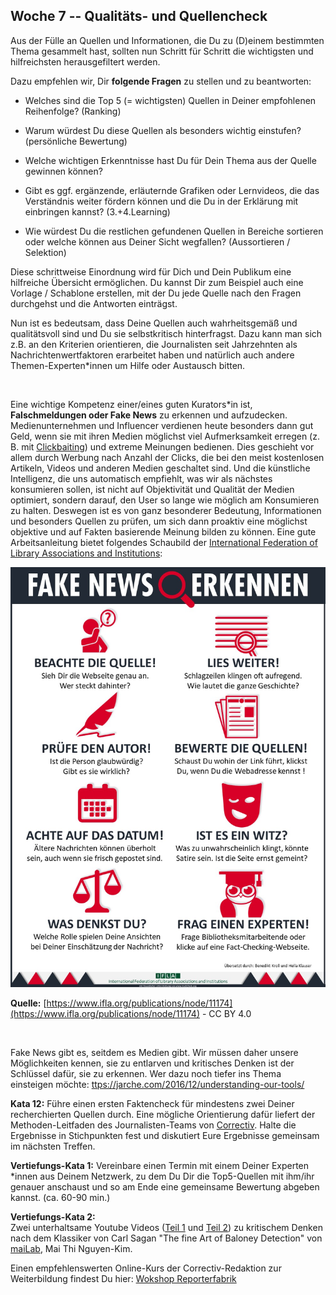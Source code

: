 ## Woche 7 -- Qualitäts- und Quellencheck

 Aus der Fülle an Quellen und Informationen, die Du zu (D)einem
 bestimmten Thema gesammelt hast, sollten nun Schritt für Schritt die
 wichtigsten und hilfreichsten herausgefiltert werden.

 Dazu empfehlen wir, Dir **folgende Fragen** zu stellen und zu
 beantworten:

-   Welches sind die Top 5 (= wichtigsten) Quellen in Deiner empfohlenen
     Reihenfolge? (Ranking)

-   Warum würdest Du diese Quellen als besonders wichtig einstufen? (persönliche Bewertung)

-   Welche wichtigen Erkenntnisse hast Du für Dein Thema aus der Quelle
     gewinnen können?

-   Gibt es ggf. ergänzende, erläuternde Grafiken oder Lernvideos, die
     das Verständnis weiter fördern können und die Du in der Erklärung
     mit einbringen kannst? (3.+4.Learning)

-   Wie würdest Du die restlichen gefundenen Quellen in Bereiche
     sortieren oder welche können aus Deiner Sicht wegfallen? (Aussortieren / Selektion)

 Diese schrittweise Einordnung wird für Dich und Dein Publikum eine
 hilfreiche Übersicht ermöglichen. Du kannst Dir zum Beispiel auch eine
 Vorlage / Schablone erstellen, mit der Du jede Quelle nach den Fragen
 durchgehst und die Antworten einträgst.
  

 Nun ist es bedeutsam, dass Deine Quellen auch wahrheitsgemäß und
 qualitätsvoll sind und Du sie selbstkritisch hinterfragst. Dazu kann
 man sich z.B. an den Kriterien orientieren, die Journalisten seit
 Jahrzehnten als Nachrichtenwertfaktoren erarbeitet haben und natürlich
 auch andere Themen-Experten\*innen um Hilfe oder Austausch bitten.

  

 Eine wichtige Kompetenz einer/eines guten Kurators\*in ist,
 **Falschmeldungen oder Fake News** zu erkennen und aufzudecken.
 Medienunternehmen und Influencer verdienen heute besonders dann gut
 Geld, wenn sie mit ihren Medien möglichst viel Aufmerksamkeit erregen
 (z. B. mit [Clickbaiting](https://de.wikipedia.org/wiki/Clickbaiting))
 und extreme Meinungen bedienen. Dies geschieht vor allem durch Werbung
 nach Anzahl der Clicks, die bei den meist kostenlosen Artikeln, Videos
 und anderen Medien geschaltet sind. Und die künstliche Intelligenz,
 die uns automatisch empfiehlt, was wir als nächstes konsumieren
 sollen, ist nicht auf Objektivität und Qualität der Medien optimiert,
 sondern darauf, den User so lange wie möglich am Konsumieren zu
 halten. Deswegen ist es von ganz besonderer Bedeutung, Informationen
 und besonders Quellen zu prüfen, um sich dann proaktiv eine möglichst
 objektive und auf Fakten basierende Meinung bilden zu können. Eine
 gute Arbeitsanleitung bietet folgendes Schaubild der [International
 Federation of Library Associations and
 Institutions](https://www.ifla.org/):

 ![](./images/image11.jpg)

**Quelle:** [https://www.ifla.org/publications/node/11174](https://www.ifla.org/publications/node/11174) - CC BY 4.0

  

 Fake News gibt es, seitdem es Medien gibt. Wir müssen daher unsere
 Möglichkeiten kennen, sie zu entlarven und kritisches Denken ist der
 Schlüssel dafür, sie zu erkennen. Wer dazu noch tiefer ins Thema
 einsteigen möchte:
 [ttps://jarche.com/2016/12/understanding-our-tools/](https://jarche.com/2016/12/understanding-our-tools/)

 **Kata 12:**
 Führe einen ersten Faktencheck für mindestens zwei Deiner
 recherchierten Quellen durch. Eine mögliche Orientierung dafür liefert
 der Methoden-Leitfaden des Journalisten-Teams von [Correctiv](https://correctiv.org/faktencheck/ueber-uns/2018/10/04/unsere-methode). Halte die Ergebnisse in Stichpunkten fest und diskutiert Eure Ergebnisse
 gemeinsam im nächsten Treffen.

 **Vertiefungs-Kata 1:**
 Vereinbare einen Termin mit einem Deiner Experten \*innen aus Deinem
 Netzwerk, zu dem Du Dir die Top5-Quellen mit ihm/ihr genauer
 anschaust und so am Ende eine gemeinsame Bewertung abgeben kannst.
 (ca. 60-90 min.)
  

 **Vertiefungs-Kata 2:**\
 Zwei unterhaltsame Youtube Videos ([Teil
 1](https://youtu.be/qTKat-O7F7g) und [Teil
 2](https://youtu.be/AlSmcBbT15Y)) zu kritischem Denken nach dem
 Klassiker von Carl Sagan \"The fine Art of Baloney Detection\" von
 [maiLab](https://www.youtube.com/channel/UCyHDQ5C6z1NDmJ4g6SerW8g/about),
 Mai Thi Nguyen-Kim.

 Einen empfehlenswerten Online-Kurs der Correctiv-Redaktion zur
 Weiterbildung findest Du hier:
 [Wokshop Reporterfabrik](https://akademie.reporterfabrik.de/courses/course-v1:Reporterfabrik+Workshop223+2018/course/)
